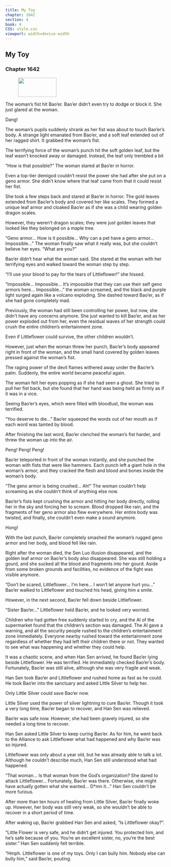 ```yaml
---
title: My Toy
chapter: 1642
section: 4
book: 4
CSS: style.css
viewport: width=device-width
---
```


## My Toy

### Chapter 1642

<figure>
	<img src="../Images/gem.gif" alt="" id="gem" width="120" height="60" />
</figure>

The woman’s fist hit Bao’er. Bao’er didn’t even try to dodge or block it. She just glared at the woman.

Dang!

The woman’s pupils suddenly shrank as her fist was about to touch Bao’er’s body. A strange light emanated from Bao’er, and a soft leaf extended out of her ragged shirt. It grabbed the woman’s fist.

The terrifying force of the woman’s punch hit the soft golden leaf, but the leaf wasn’t knocked away or damaged. Instead, the leaf only trembled a bit

“How is that possible?” The woman stared at Bao’er in horror.

Even a top-tier demigod couldn’t resist the power she had after she put on a geno armor. She didn’t know where that leaf came from that it could resist her fist.

She took a few steps back and stared at Bao’er in horror. The gold leaves extended from Bao’er’s body and covered her like scales. They formed a unique leaf armor and cloaked Bao’er as if she was a child wearing golden dragon scales.

However, they weren’t dragon scales; they were just golden leaves that looked like they belonged on a maple tree.

“Geno armor… How is it possible… Why can a pet have a geno armor… Impossible…” The woman finally saw what it really was, but she couldn’t believe her eyes. “What are you?”

Bao’er didn’t hear what the woman said. She stared at the woman with her terrifying eyes and walked toward the woman step by step.

“I’ll use your blood to pay for the tears of Littleflower!” she hissed.

“Impossible… Impossible… It’s impossible that they can use their self geno armors here… Impossible…” the woman screamed, and the black and purple light surged again like a volcano exploding. She dashed toward Bao’er, as if she had gone completely mad.

Previously, the woman had still been controlling her power, but now, she didn’t have any concerns anymore. She just wanted to kill Bao’er, and as her power exploded out from her, even the residual waves of her strength could crush the entire children’s entertainment zone.

Even if Littleflower could survive, the other children wouldn’t.

However, just when the woman threw her punch, Bao’er’s body appeared right in front of the woman, and the small hand covered by golden leaves pressed against the woman’s fist.

The raging power of the devil flames withered away under the Bao’er’s palm. Suddenly, the entire world became peaceful again.

The woman felt her eyes popping as if she had seen a ghost. She tried to pull her fist back, but she found that her hand was being held as firmly as if it was in a vice.

Seeing Bao’er’s eyes, which were filled with bloodlust, the woman was terrified.

“You deserve to die…” Bao’er squeezed the words out of her mouth as if each word was tainted by blood.

After finishing the last word, Bao’er clenched the woman’s fist harder, and threw the woman up into the air.

Peng! Peng! Peng!

Bao’er teleported in front of the woman instantly, and she punched the woman with fists that were like hammers. Each punch left a giant hole in the woman’s armor, and they cracked the flesh and blood and bones inside the woman’s body.

“The geno armor is being crushed… Ah!” The woman couldn’t help screaming as she couldn’t think of anything else now.

Bao’er’s fists kept crushing the armor and hitting her body directly, rolling her in the sky and forcing her to scream. Blood dropped like rain, and the fragments of her geno armor also flew everywhere. Her entire body was twisted, and finally, she couldn’t even make a sound anymore.

Hong!

With the last punch, Bao’er completely smashed the woman’s rugged geno armor and her body, and blood fell like rain.

Right after the woman died, the Sen Luo illusion disappeared, and the golden leaf armor on Bao’er’s body also disappeared. She was still holding a gourd, and she sucked all the blood and fragments into her gourd. Aside from some broken grounds and facilities, no evidence of the fight was visible anymore.

“Don’t be scared, Littleflower… I’m here… I won’t let anyone hurt you…” Bao’er walked to Littleflower and touched his head, giving him a smile.

However, in the next second, Bao’er fell down beside Littleflower.

“Sister Bao’er…” Littleflower held Bao’er, and he looked very worried.

Children who had gotten free suddenly started to cry, and the Al of the supermarket found that the children’s section was damaged. The Al gave a warning, and all the security people rushed to the children’s entertainment zone immediately. Everyone nearby rushed toward the entertainment zone regardless of whether they had left their children there or not. They wanted to see what was happening and whether they could help.

It was a chaotic scene, and when Han Sen arrived, he found Bao’er lying beside Littleflower. He was terrified. He immediately checked Bao’er’s body. Fortunately, Bao’er was still alive, although she was very fragile and weak.

Han Sen took Bao’er and Littleflower and rushed home as fast as he could. He took Bao’er into the sanctuary and asked Little Silver to help her.

Only Little Silver could save Bao’er now.

Little Silver used the power of silver lightning to cure Bao’er. Though it took a very long time, Bao’er began to recover, and Han Sen was relieved.

Bao’er was safe now. However, she had been gravely injured, so she needed a long time to recover.

Han Sen asked Little Silver to keep curing Bao’er. As for him, he went back to the Alliance to ask Littleflower what had happened and why Bao’er was so injured.

Littleflower was only about a year old, but he was already able to talk a lot. Although he couldn’t describe much, Han Sen still understood what had happened.

“That woman… Is that woman from the God’s organization? She dared to attack Littleflower… Fortunately, Bao’er was there. Otherwise, she might have actually gotten what she wanted… D*mn it…” Han Sen couldn’t be more furious.

After more than ten hours of healing from Little Silver, Bao’er finally woke up. However, her body was still very weak, so she wouldn’t be able to recover in a short period of time.

After waking up, Bao’er grabbed Han Sen and asked, “Is Littleflower okay?”.

“Little Flower is very safe, and he didn’t get injured. You protected him, and he’s safe because of you. You’re an excellent sister, no, you’re the best sister.” Han Sen suddenly felt terrible.

“Hmph. Littleflower is one of my toys. Only I can bully him. Nobody else can bully him,” said Bao’er, pouting.